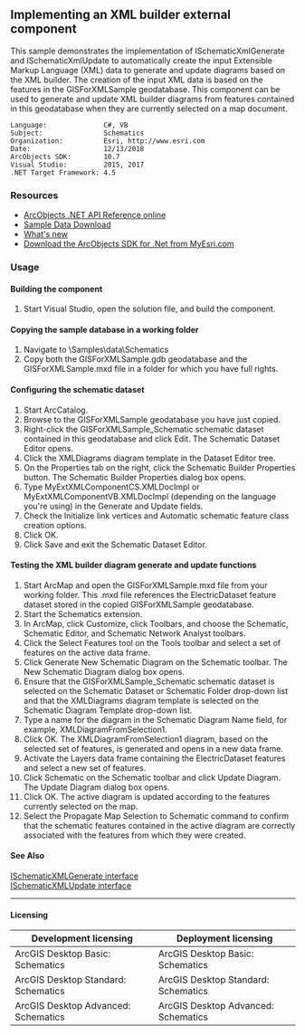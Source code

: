 ## Implementing an XML builder external component

  <div xmlns="http://www.w3.org/1999/xhtml" xmlns:my="http://schemas.microsoft.com/office/infopath/2003/myXSD/2006-02-10T23:25:53">This sample demonstrates the implementation of ISchematicXmlGenerate and ISchematicXmlUpdate to automatically create the input Extensible Markup Language (XML) data to generate and update diagrams based on the XML builder. The creation of the input XML data is based on the features in the GISForXMLSample geodatabase. This component can be used to generate and update XML builder diagrams from features contained in this geodatabase when they are currently selected on a map document. </div>  


<!-- TODO: Fill this section below with metadata about this sample-->
```
Language:              C#, VB
Subject:               Schematics
Organization:          Esri, http://www.esri.com
Date:                  12/13/2018
ArcObjects SDK:        10.7
Visual Studio:         2015, 2017
.NET Target Framework: 4.5
```

### Resources

* [ArcObjects .NET API Reference online](http://desktop.arcgis.com/en/arcobjects/latest/net/webframe.htm)  
* [Sample Data Download](../../releases)  
* [What's new](http://desktop.arcgis.com/en/arcobjects/latest/net/webframe.htm#91cabc68-2271-400a-8ff9-c7fb25108546.htm)  
* [Download the ArcObjects SDK for .Net from MyEsri.com](https://my.esri.com/)  

### Usage
#### Building the component  
1. Start Visual Studio, open the solution file, and build the component.  

#### Copying the sample database in a working folder  
1. Navigate to <ArcGIS DeveloperKit install location>\Samples\data\Schematics  
1. Copy both the GISForXMLSample.gdb geodatabase and the GISForXMLSample.mxd file in a folder for which you have full rights.  

#### Configuring the schematic dataset  
1. Start ArcCatalog.  
1. Browse to the GISForXMLSample geodatabase you have just copied.  
1. Right-click the GISForXMLSample_Schematic schematic dataset contained in this geodatabase and click Edit. The Schematic Dataset Editor opens.  
1. Click the XMLDiagrams diagram template in the Dataset Editor tree.  
1. On the Properties tab on the right, click the Schematic Builder Properties button. The Schematic Builder Properties dialog box opens.  
1. Type MyExtXMLComponentCS.XMLDocImpl or MyExtXMLComponentVB.XMLDocImpl (depending on the language you're using) in the Generate and Update fields.  
1. Check the Initialize link vertices and Automatic schematic feature class creation options.  
1. Click OK.  
1. Click Save and exit the Schematic Dataset Editor.  

#### Testing the XML builder diagram generate and update functions  
1. Start ArcMap and open the GISForXMLSample.mxd file from your working folder. This .mxd file references the ElectricDataset feature dataset stored in the copied GISForXMLSample geodatabase.  
1. Start the Schematics extension.  
1. In ArcMap, click Customize, click Toolbars, and choose the Schematic, Schematic Editor, and Schematic Network Analyst toolbars.  
1. Click the Select Features tool on the Tools toolbar and select a set of features on the active data frame.  
1. Click Generate New Schematic Diagram on the Schematic toolbar. The New Schematic Diagram dialog box opens.  
1. Ensure that the GISForXMLSample_Schematic schematic dataset is selected on the Schematic Dataset or Schematic Folder drop-down list and that the XMLDiagrams diagram template is selected on the Schematic Diagram Template drop-down list.  
1. Type a name for the diagram in the Schematic Diagram Name field, for example, XMLDiagramFromSelection1.  
1. Click OK. The XMLDiagramFromSelection1 diagram, based on the selected set of features, is generated and opens in a new data frame.  
1. Activate the Layers data frame containing the ElectricDataset features and select a new set of features.  
1. Click Schematic on the Schematic toolbar and click Update Diagram. The Update Diagram dialog box opens.  
1. Click OK. The active diagram is updated according to the features currently selected on the map.  
1. Select the Propagate Map Selection to Schematic command to confirm that the schematic features contained in the active diagram are correctly associated with the features from which they were created.  







#### See Also  
[ISchematicXMLGenerate interface](http://desktop.arcgis.com/search/?q=ISchematicXMLGenerate%20interface&p=0&language=en&product=arcobjects-sdk-dotnet&version=&n=15&collection=help)  
[ISchematicXMLUpdate interface](http://desktop.arcgis.com/search/?q=ISchematicXMLUpdate%20interface&p=0&language=en&product=arcobjects-sdk-dotnet&version=&n=15&collection=help)  


---------------------------------

#### Licensing  
| Development licensing | Deployment licensing | 
| ------------- | ------------- | 
| ArcGIS Desktop Basic: Schematics | ArcGIS Desktop Basic: Schematics |  
| ArcGIS Desktop Standard: Schematics | ArcGIS Desktop Standard: Schematics |  
| ArcGIS Desktop Advanced: Schematics | ArcGIS Desktop Advanced: Schematics |  


